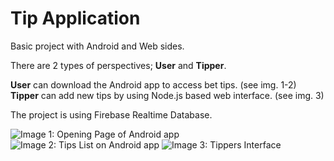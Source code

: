 # Tip Application

Basic project with Android and Web sides.

There are 2 types of perspectives; **User** and **Tipper**.

**User** can download the Android app to access bet tips. (see img. 1-2)
**Tipper** can add new tips by using Node.js based web interface. (see img. 3)

The project is using Firebase Realtime Database.

![Image 1: Opening Page of Android app](https://i.imgur.com/BzN7cKM.jpg)
![Image 2: Tips List on Android app](https://i.imgur.com/zztC9Ir.jpg)
![Image 3: Tippers Interface](https://i.imgur.com/AAXZq4x.png)
